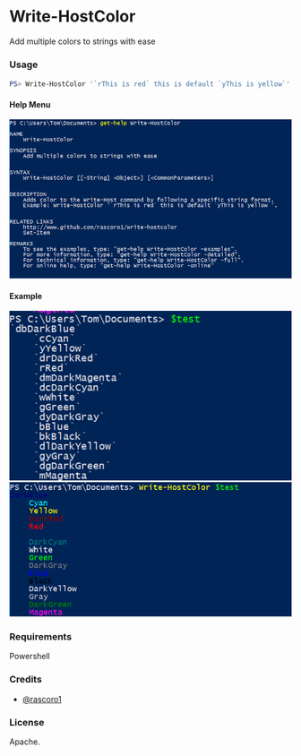 # Write-HostColor
Add multiple colors to strings with ease

### Usage
```powershell
PS> Write-HostColor '`rThis is red` this is default `yThis is yellow`'.
```

  #### Help Menu
  ![Help](https://github.com/rascoro1/Write-HostColor/blob/master/pics/help.png)


#### Example
![Test](https://github.com/rascoro1/Write-HostColor/blob/master/pics/test.png)
![Ran](https://github.com/rascoro1/Write-HostColor/blob/master/pics/ran.png)



### Requirements
Powershell


### Credits

* [@rascoro1]

### License

Apache.


[@rascoro1]: https://github.com/rascoro1/
